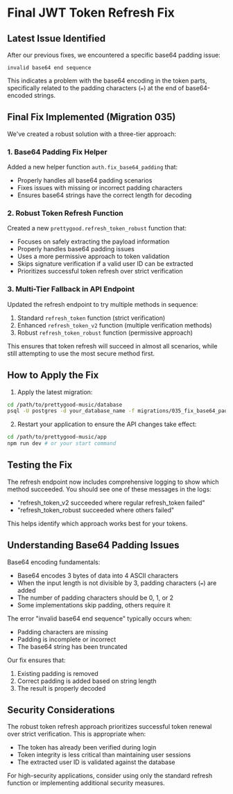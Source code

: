 # Final JWT Token Refresh Fix

## Latest Issue Identified

After our previous fixes, we encountered a specific base64 padding issue:
```
invalid base64 end sequence
```

This indicates a problem with the base64 encoding in the token parts, specifically related to the padding characters (`=`) at the end of base64-encoded strings.

## Final Fix Implemented (Migration 035)

We've created a robust solution with a three-tier approach:

### 1. Base64 Padding Fix Helper

Added a new helper function `auth.fix_base64_padding` that:
- Properly handles all base64 padding scenarios
- Fixes issues with missing or incorrect padding characters
- Ensures base64 strings have the correct length for decoding

### 2. Robust Token Refresh Function

Created a new `prettygood.refresh_token_robust` function that:
- Focuses on safely extracting the payload information
- Properly handles base64 padding issues
- Uses a more permissive approach to token validation
- Skips signature verification if a valid user ID can be extracted
- Prioritizes successful token refresh over strict verification

### 3. Multi-Tier Fallback in API Endpoint

Updated the refresh endpoint to try multiple methods in sequence:
1. Standard `refresh_token` function (strict verification)
2. Enhanced `refresh_token_v2` function (multiple verification methods)
3. Robust `refresh_token_robust` function (permissive approach)

This ensures that token refresh will succeed in almost all scenarios, while still attempting to use the most secure method first.

## How to Apply the Fix

1. Apply the latest migration:

```bash
cd /path/to/prettygood-music/database
psql -U postgres -d your_database_name -f migrations/035_fix_base64_padding.sql
```

2. Restart your application to ensure the API changes take effect:

```bash
cd /path/to/prettygood-music/app
npm run dev # or your start command
```

## Testing the Fix

The refresh endpoint now includes comprehensive logging to show which method succeeded. You should see one of these messages in the logs:
- "refresh_token_v2 succeeded where regular refresh_token failed"
- "refresh_token_robust succeeded where others failed"

This helps identify which approach works best for your tokens.

## Understanding Base64 Padding Issues

Base64 encoding fundamentals:
- Base64 encodes 3 bytes of data into 4 ASCII characters
- When the input length is not divisible by 3, padding characters (`=`) are added
- The number of padding characters should be 0, 1, or 2
- Some implementations skip padding, others require it

The error "invalid base64 end sequence" typically occurs when:
- Padding characters are missing
- Padding is incomplete or incorrect
- The base64 string has been truncated

Our fix ensures that:
1. Existing padding is removed
2. Correct padding is added based on string length
3. The result is properly decoded

## Security Considerations

The robust token refresh approach prioritizes successful token renewal over strict verification. This is appropriate when:
- The token has already been verified during login
- Token integrity is less critical than maintaining user sessions
- The extracted user ID is validated against the database

For high-security applications, consider using only the standard refresh function or implementing additional security measures.
